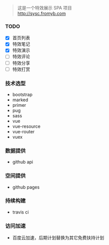 > 这是一个特效展示 SPA 项目  
> http://sysc.fromyb.com

### TODO
- [x] 首页列表
- [x] 特效笔记
- [x] 特效演示
- [ ] 特效评论
- [ ] 特效分享
- [ ] 特效打赏

### 技术选型
- bootstrap
- marked
- primer
- pug
- sass
- vue
- vue-resource
- vue-router
- vuex

### 数据提供
- github api

### 空间提供
- github pages

### 持续构建
- travis ci

### 访问加速
- 百度云加速，后期计划替换为其它免费扶持计划
